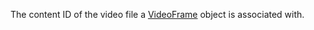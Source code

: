 The content ID of the video file a [VideoFrame](https://create.roblox.com/docs/reference/engine/classes/VideoFrame) object is associated with.